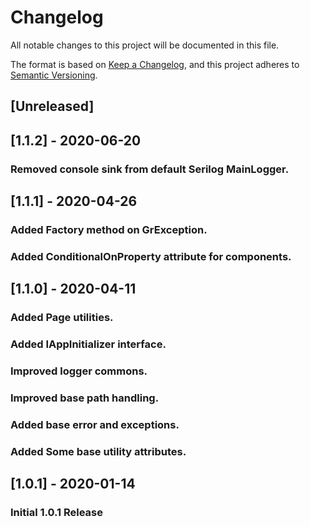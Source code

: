 ﻿# Changelog

All notable changes to this project will be documented in this file.

The format is based on [Keep a Changelog](https://keepachangelog.com/en/1.0.0/),
and this project adheres to [Semantic Versioning](https://semver.org/spec/v2.0.0.html).

## [Unreleased]

## [1.1.2] - 2020-06-20

### Removed console sink from default Serilog MainLogger.

## [1.1.1] - 2020-04-26

### Added Factory method on GrException.
### Added ConditionalOnProperty attribute for components.

## [1.1.0] - 2020-04-11

### Added Page utilities.
### Added IAppInitializer interface.
### Improved logger commons.
### Improved base path handling.
### Added base error and exceptions.
### Added Some base utility attributes.

## [1.0.1] - 2020-01-14

### Initial 1.0.1 Release



